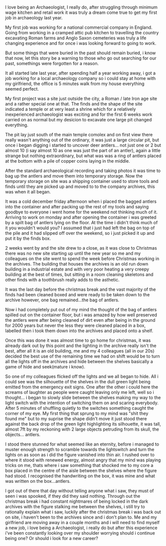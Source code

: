 

I love being an Archaeologist, I really do, after struggling through minimum wage kitchen and retail work it was truly a dream come true to get my first job in archaeology last year. 

My first job was working for a national commercial company in England. Going from working in a cramped attic pub kitchen to travelling the country excavating Roman farms and Anglo Saxon cemeteries was truly a life changing experience and for once i was looking forward to going to work. 

But some things that were buried in the past should remain buried, i know that now, let this story be a warning to those who go out searching for our past, somethings were forgotten for a reason. 

It all started late last year, after spending half a year working away, i got a job working for a local archaeology company so i could stay at home with my girlfriend, the office is 5 minutes walk from my house everything seemed perfect. 

My first project was a site just outside the city, a Roman / late Iron age site and a rather special one at that. The finds and the shape of the site indicated a temple or at very least a shrine which for a relatively inexperienced archaeologist was exciting and for the first 6 weeks work carried on as normal but my desicion to excavate one large pit changed everything. 

The pit lay just south of the main temple comolex and on first view there really wasn't anything out of the ordinary, it was just a large circular pit, but once i began digging i started to uncover deer antlers... not just one or 2 but almost 10 (i say almost 10 as one was just the part of an antler), again a little strange but nothing extraordinary, but what was was a ring of antlers placed at the bottom with a pile of copper coins laying in the middle. 

After the standard archaeological recording and taking photos it was time to bag up the antlers and move them into temporary storage. Now the temporary storage on site was a shipping container used to store tools and finds until they are picked up and moved to to the company archives, this was when it all began. 

It was a cold december friday afternoon when i placed the bagged antlers into the container and after packing up the rest of my tools and saying goodbye to everyone i went home for the weekend not thinking much of it. Arriving to work on monday and after opening the container i was greeted by a spilt bag of antlers lying on the floor. At the time i didn't think much of it you wouldn't would you? I assumed that i just had left the bag on top of the pile and it had slipped off over the weekend, so i just picked it up and put it by the finds box. 

2 weeks went by and the site drew to a close, as it was close to Christmas there was no new site starting up until the new year so me and my colleagues on the site went to spend the week before Christmas working in the archives. The building that houses the archives is an old run down building in a industrial estate and with very poor heating a very creepy building at the best of times, but sitting in a room cleaning skeletons and other finds with a toothbrush really adds to the asthetic. 

It was the last day before the christmas break and the vast majority of the finds had been cleaned boxed and were ready to be taken down to the archive however, one bag remained...the bag of antlers. 

Now i had completely put out of my mind the thought of the bag of antlers spilled out on the container floor, but i was amazed by how well preserved the antlers were after being cleaned of dirt even after being in the ground for 2000 years but never the less they were cleaned placed in a box, labelled then i took them down into the archives and placed onto a shelf. 

Once this was done it was almost time to go home for christmas, it was already dark out by this point and the lighting in the archive really isn't the best, after all it is an old building, me and my 4 colleagues (all in our 20s) decided the best use of the remaining time we had on shift would be to turn all the lights off in the archives and hide between the shelves basically a game of hide and seek(mature i know). 

So one of my colleagues flicked off the lights and we all began to hide. All i could see was the silhouette of the shelves in the dull green light being emitted from the emergency exit signs. One after the other i could here the screams of laughter as people were caught leaving only me left, well so i thought... i began to slowly slide between the shelves making my way to the light switch with the intention of switching them on and scaring everybody. After 5 minutes of shuffling quietly to the switches something caught the corner of my eye. My first thing that sprung to my mind was "shit they found me" but to my suprise the shape didn't move it just stood there against the back drop of the green light highlighting its silhouette, it was tall, almost 7ft by my reckoning with 2 large objects petruding from its skull, the objects... antlers. 

I stood there stunned for what seemed like an eternity, before i managed to muster enough strength to scramble towards the lightswitch and turn the lights on as soon as i did the figure vanished into thin air. I rushed over to where it stood with renewed energy, almost angry that my mind was playing tricks on me, thats where i saw something that shocked me to my core a box placed in the centre of the aisle between the shelves where the figure had stood. I recognised the handwriting on the box, it was mine and what was written on the box...antlers. 

I got out of there that day without telling anyone what i saw, they must of seen i was spooked, if they did they said nothing. Through out the christmas break i had constant nightmares of being locked in the dark archives with the figure stalking me between the shelves, i still try to rationally explain what i saw, luckily after the christmas break i was back out on site, i haven't been to the archives since and i don't plan to. Me and my girlfriend are moving away in a couple months and i will need to find myself a new job, i love being a Archaeologist, i really do but after this experience i've been constantly looking over my shoulder worrying should i continue being one? Or should i look for a new career?